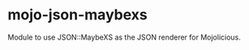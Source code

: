 mojo-json-maybexs
=================

Module to use JSON::MaybeXS as the JSON renderer for Mojolicious.
